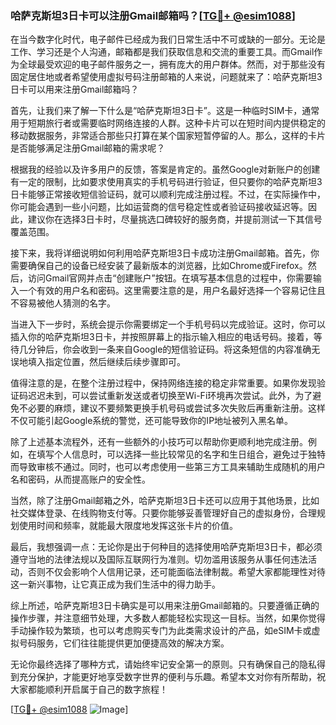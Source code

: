 ### 哈萨克斯坦3日卡可以注册Gmail邮箱吗？[[TG💪+ @esim1088](https://t.me/s/esim1088)]

在当今数字化时代，电子邮件已经成为我们日常生活中不可或缺的一部分。无论是工作、学习还是个人沟通，邮箱都是我们获取信息和交流的重要工具。而Gmail作为全球最受欢迎的电子邮件服务之一，拥有庞大的用户群体。然而，对于那些没有固定居住地或者希望使用虚拟号码注册邮箱的人来说，问题就来了：哈萨克斯坦3日卡可以用来注册Gmail邮箱吗？

首先，让我们来了解一下什么是“哈萨克斯坦3日卡”。这是一种临时SIM卡，通常用于短期旅行者或需要临时网络连接的人群。这种卡片可以在短时间内提供稳定的移动数据服务，非常适合那些只打算在某个国家短暂停留的人。那么，这样的卡片是否能够满足注册Gmail邮箱的需求呢？

根据我的经验以及许多用户的反馈，答案是肯定的。虽然Google对新账户的创建有一定的限制，比如要求使用真实的手机号码进行验证，但只要你的哈萨克斯坦3日卡能够正常接收短信验证码，就可以顺利完成注册过程。不过，在实际操作中，你可能会遇到一些小问题，比如运营商的信号稳定性或者验证码接收延迟等。因此，建议你在选择3日卡时，尽量挑选口碑较好的服务商，并提前测试一下其信号覆盖范围。

接下来，我将详细说明如何利用哈萨克斯坦3日卡成功注册Gmail邮箱。首先，你需要确保自己的设备已经安装了最新版本的浏览器，比如Chrome或Firefox。然后，访问Gmail官网并点击“创建账户”按钮。在填写基本信息的过程中，你需要输入一个有效的用户名和密码。这里需要注意的是，用户名最好选择一个容易记住且不容易被他人猜测的名字。

当进入下一步时，系统会提示你需要绑定一个手机号码以完成验证。这时，你可以插入你的哈萨克斯坦3日卡，并按照屏幕上的指示输入相应的电话号码。接着，等待几分钟后，你会收到一条来自Google的短信验证码。将这条短信的内容准确无误地填入指定位置，然后继续后续步骤即可。

值得注意的是，在整个注册过程中，保持网络连接的稳定非常重要。如果你发现验证码迟迟未到，可以尝试重新发送或者切换至Wi-Fi环境再次尝试。此外，为了避免不必要的麻烦，建议不要频繁更换手机号码或尝试多次失败后再重新注册。这样不仅可能引起Google系统的警觉，还可能导致你的IP地址被列入黑名单。

除了上述基本流程外，还有一些额外的小技巧可以帮助你更顺利地完成注册。例如，在填写个人信息时，可以选择一些比较常见的名字和生日组合，避免过于独特而导致审核不通过。同时，也可以考虑使用一些第三方工具来辅助生成随机的用户名和密码，从而提高账户的安全性。

当然，除了注册Gmail邮箱之外，哈萨克斯坦3日卡还可以应用于其他场景，比如社交媒体登录、在线购物支付等。只要你能够妥善管理好自己的虚拟身份，合理规划使用时间和频率，就能最大限度地发挥这张卡片的价值。

最后，我想强调一点：无论你是出于何种目的选择使用哈萨克斯坦3日卡，都必须遵守当地的法律法规以及国际互联网行为准则。切勿滥用该服务从事任何违法活动，否则不仅会影响个人信用记录，还可能面临法律制裁。希望大家都能理性对待这一新兴事物，让它真正成为我们生活中的得力助手。

综上所述，哈萨克斯坦3日卡确实是可以用来注册Gmail邮箱的。只要遵循正确的操作步骤，并注意细节处理，大多数人都能轻松实现这一目标。当然，如果你觉得手动操作较为繁琐，也可以考虑购买专门为此类需求设计的产品，如eSIM卡或虚拟号码服务，它们往往能提供更加便捷高效的解决方案。

无论你最终选择了哪种方式，请始终牢记安全第一的原则。只有确保自己的隐私得到充分保护，才能更好地享受数字世界的便利与乐趣。希望本文对你有所帮助，祝大家都能顺利开启属于自己的数字旅程！

[[TG💪+ @esim1088](https://t.me/s/esim1088) ![Image](https://i.postimg.cc/4NQfJmqS/Snipaste-2025-05-13-00-14-12.png)]